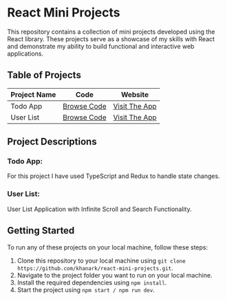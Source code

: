 # React Mini Projects

This repository contains a collection of mini projects developed using the React library. These projects serve as a showcase of my skills with React and demonstrate my ability to build functional and interactive web applications.

## Table of Projects

| Project Name | Code                                                                          | Website                                                  |
| ------------ | ----------------------------------------------------------------------------- | -------------------------------------------------------- |
| Todo App     | [Browse Code](https://github.com/khanark/React-Projects/tree/main/Todo%20App) | [Visit The App](https://yourusername.github.io/project1) |
| User List    | [Browse Code](https://github.com/khanark/React-Projects/tree/main/User-List)  | [Visit The App](https://yourusername.github.io/project1) |

## Project Descriptions

### Todo App:

For this project I have used TypeScript and Redux to handle state changes.

### User List:

User List Application with Infinite Scroll and Search Functionality.

## Getting Started

To run any of these projects on your local machine, follow these steps:

1. Clone this repository to your local machine using `git clone https://github.com/khanark/react-mini-projects.git`.
2. Navigate to the project folder you want to run on your local machine.
3. Install the required dependencies using `npm install`.
4. Start the project using `npm start / npm run dev`.

